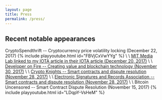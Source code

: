 ```yaml
---
layout: page
title: Press
permalink: /press/
---
```

## Recent notable appearances

CryptoSpendthrift -- Cryptocurrency price volatility locking (December 22, 2017)
{% include playyoutube.html id="FBVjCxVwYYg" %}
\\
\\
<a href='https://www.media.mit.edu/posts/iota-response/'>MIT Media Lab linked to my IOTA article in their IOTA article (December 20, 2017)</a>
\\
\\
<a href='http://developeronfire.com/podcast/episode-291-daniel-rice-winning-horses'>Developer on Fire -- Creating value and blockchain technology (November 30, 2017)</a>
\\
\\
<a href='http://cryptoknights.io/episode-23/'>Crypto Knights -- Smart contracts and dispute resolution (November 28, 2017)</a>
\\
\\
<a href='https://esignrecords.org/esra-podcast-need-know-blockchain/'>Electronic Signatures and Records Association -- Smart contracts and dispute resolution (November 28, 2017)</a>
\\
\\
Bitcoin Uncensored -- Smart Contract Dispute Resolution (November 15, 2017)
{% include playyoutube.html id="LDqpY-VsHeM" %}